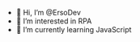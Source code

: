 - 👋 Hi, I’m @ErsoDev
- 👀 I’m interested in RPA
- 🌱 I’m currently learning JavaScript


<!---
ErsoDev/ErsoDev is a ✨ special ✨ repository because its `README.md` (this file) appears on your GitHub profile.
You can click the Preview link to take a look at your changes.
--->
